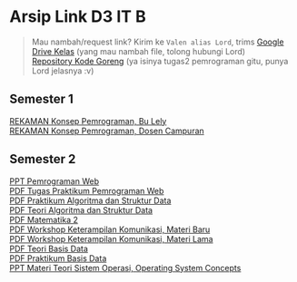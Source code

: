 # Arsip Link D3 IT B
> Mau nambah/request link? Kirim ke `Valen alias Lord`, trims
[Google Drive Kelas](https://drive.google.com/drive/u/0/folders/1_85kSLSrTfN0uSguedeU2T6V2_FkrZYP) (yang mau nambah file, tolong hubungi Lord)  
[Repository Kode Goreng](https://github.com/bukanvalen/kodegoreng) (ya isinya tugas2 pemrograman gitu, punya Lord jelasnya :v)  
## Semester 1
[REKAMAN Konsep Pemrograman, Bu Lely](http://bit.ly/KP-D3B-Video)  
[REKAMAN Konsep Pemrograman, Dosen Campuran](https://bit.ly/Video-MK-Konsep-Pemrograman)  

## Semester 2
[PPT Pemrograman Web](https://drive.google.com/file/d/1DpXu4qCmCZWgO3cWf2ao2fqhAO50wbaJ/view?usp=sharing)  
[PDF Tugas Praktikum Pemrograman Web](http://moko.lecturer.pens.ac.id/file/PemroWeb/)  
[PDF Praktikum Algoritma dan Struktur Data](http://arna.lecturer.pens.ac.id/Praktikum_ASD/)  
[PDF Teori Algoritma dan Struktur Data](http://arna.lecturer.pens.ac.id/Modul_ASD/)  
[PDF Matematika 2](https://drive.google.com/drive/folders/1y_KE4HYHnx0n2i7Zhsnc9y_vBNXl8uri)  
[PDF Workshop Keterampilan Komunikasi, Materi Baru](https://bit.ly/Ketrampilan_Komunikasi)  
[PDF Workshop Keterampilan Komunikasi, Materi Lama](http://bit.ly/Ketrampilan-Komunikasi_Rengga)  
[PDF Teori Basis Data](https://drive.google.com/drive/folders/1c8ex0RtoRb341wlLpkrbTOMCBMX7P5SN?usp=sharing)  
[PDF Praktikum Basis Data](https://drive.google.com/drive/folders/18RSzERrvW8o36aPU5bY2o0nCoLGftV1b?usp=sharing)  
[PPT Materi Teori Sistem Operasi, Operating System Concepts](https://codex.cs.yale.edu/avi/courses/CS-423/slides/index.html)  
